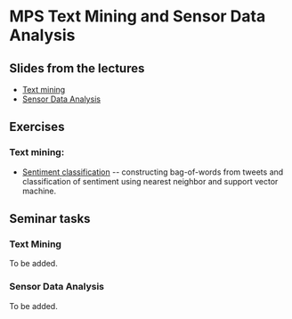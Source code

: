 # MPS Text Mining and Sensor Data Analysis

## Slides from the lectures

- [Text mining](TextMiningMPS_Nov2016.pdf)
- [Sensor Data Analysis](SensorAnalytics_November2016.pdf)

## Exercises

### Text mining:

- [Sentiment classification](textmining/) -- constructing bag-of-words
from tweets and classification of sentiment using nearest neighbor and
support vector machine.

## Seminar tasks

### Text Mining

To be added.

### Sensor Data Analysis

To be added.